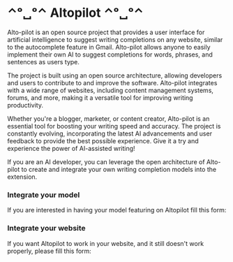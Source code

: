 # ⌃ᵒ␣ᵒ⌃   Altopilot    ⌃ᵒ␣ᵒ⌃

Alto-pilot is an open source project that provides a user interface for artificial intelligence to suggest writing completions on any website, similar to the autocomplete feature in Gmail. Alto-pilot allows anyone to easily implement their own AI to suggest completions for words, phrases, and sentences as users type.

The project is built using an open source architecture, allowing developers and users to contribute to and improve the software. Alto-pilot integrates with a wide range of websites, including content management systems, forums, and more, making it a versatile tool for improving writing productivity.

Whether you're a blogger, marketer, or content creator, Alto-pilot is an essential tool for boosting your writing speed and accuracy. The project is constantly evolving, incorporating the latest AI advancements and user feedback to provide the best possible experience. Give it a try and experience the power of AI-assisted writing!

If you are an AI developer, you can leverage the open architecture of Alto-pilot to create and integrate your own writing completion models into the extension.


### Integrate your model

If you are interested in having your model featuring on Altopilot fill this form: 

### Integrate your website

If you want Altopilot to work in your website, and it still doesn't work properly, please fill this form: 


